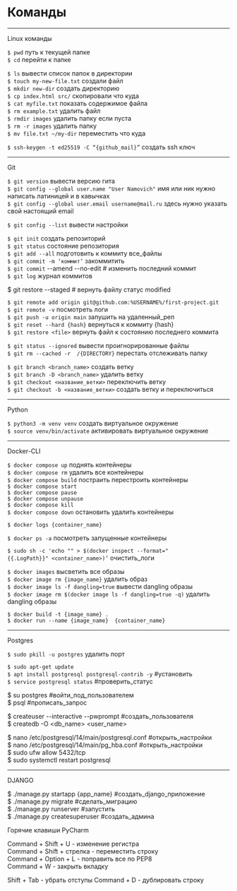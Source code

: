 # Команды

___

Linux команды

`$ pwd` путь к текущей папке <br>
`$ cd` перейти к папке <br>

`$ ls` вывести список папок в директории <br>
`$ touch my-new-file.txt` создали файл <br>
`$ mkdir new-dir` создать директорию <br>
`$ cp index.html src/` скопировали что куда <br>
`$ cat myfile.txt` показать содержимое файла <br>
`$ rm example.txt` удалить файл <br>
`$ rmdir images` удалить папку если пуста <br>
`$ rm -r images`  удалить папку <br>
`$ mv file.txt ~/my-dir` переместить что куда <br>

`$ ssh-keygen -t ed25519 -C “{github_mail}”` создать ssh ключ

___

Git

`$ git version` вывести версию гита <br>
`$ git config --global user.name "User Namovich"` имя или ник нужно написать латиницей и в кавычках <br>
`$ git config --global user.email username@mail.ru` здесь нужно указать свой настоящий email <br>

`$ git config --list` вывести настройки

`$ git init` создать репозиторий <br>
`$ git status` состояние репозитория <br>
`$ git add --all` подготовить к коммиту все_файлы <br>
`$ git commit -m ‘коммит’`  закоммитить <br>
`$ git commit` --amend --no-edit # изменить последний коммит <br>
`$ git log` журнал коммитов <br>

$ git restore --staged <file> # вернуть файлу статус modified <br>

`$ git remote add origin git@github.com:%USERNAME%/first-project.git` <br>
`$ git remote -v` посмотреть логи <br>
`$ git push -u origin main` запушить на удаленный_реп <br>
`$ git reset --hard {hash}` вернуться к коммиту {hash} <br>
`$ git restore <file>` вернуть файл к состоянию последнего коммита <br>

`$ git status --ignored` вывести проигнорированные файлы <br>
`$ git rm --cached -r  /{DIRECTORY}` перестать отслеживать папку <br>

`$ git branch <branch_name>` создать ветку <br>
`$ git branch -D <branch_name>` удалить ветку <br>
`$ git checkout <название_ветки>` переключить ветку <br>
`$ git checkout -b <название_ветки>` создать ветку и переключиться <br>

________________________________________________

Python

`$ python3 -m venv venv` создать виртуальное окружение <br>
`$ source venv/bin/activate` активировать виртуальное окружение <br>

________________________________________________

Docker-CLI

`$ docker compose up` поднять контейнеры <br>
`$ docker compose rm` удалить все контейнеры <br>
`$ docker compose build` постраить перестроить контейнеры <br>
`$ docker compose start` <br>
`$ docker compose pause` <br>
`$ docker compose unpause` <br>
`$ docker compose kill` <br>
`$ docker compose down` остановить удалить контейнеры <br>

`$ docker logs {container_name}` <br>

`$ docker ps -a` посмотреть запущенные контейнеры <br>

`$ sudo sh -c 'echo "" > $(docker inspect --format="{{.LogPath}}" <container_name>)’` очистить_логи

`$ docker images` высветить все образы <br>
`$ docker image rm {image_name}` удалить образ <br>
`$ docker image ls -f dangling=true` вывести dangling образы <br>
`$ docker image rm $(docker image ls -f dangling=true -q)` удалить dangling образы

`$ docker build -t {image_name} .`  <br>
`$ docker run --name {image_name}  {container_name}` <br>

________________________________________________

Postgres

`$ sudo pkill -u postgres` удалить порт <br>

`$ sudo apt-get update` <br>
`$ apt install postgresql postgresql-contrib -y` #установить <br>
`$ service postgresql status` #проверить_статус <br>

$ su postgres #войти_под_пользователем <br>
$ psql #прописать_запрос <br>

$ createuser --interactive --pwprompt #создать_пользователя <br>
$ createdb -O <db_name> <user_name> <br>

$ nano /etc/postgresql/14/main/postgresql.conf #открыть_настройки <br>
$ nano /etc/postgresql/14/main/pg_hba.conf #открыть_настройки  <br>
$ sudo ufw allow 5432/tcp <br>
$ sudo systemctl restart postgresql <br>

________________________________________________

DJANGO

$ ./manage.py startapp {app_name} #создать_django_приложение <br>
$ ./manage.py migrate #сделать_миграцию <br>
$ ./manage.py runserver #запустить <br>
$ ./manage.py createsuperuser #создать_админа <br>


Горячие клавиши PyCharm

Command + Shift + U - изменение регистра <br>
Command + Shift + стрелка - переместить строку <br>
Command + Option + L - поправить все по PEP8 <br>
Command + W - закрыть вкладку <br>


Shift + Tab - убрать отступы
Command + D - дублировать строку
